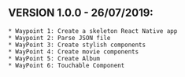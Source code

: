 ## VERSION 1.0.0 - 26/07/2019:
    * Waypoint 1: Create a skeleton React Native app
    * Waypoint 2: Parse JSON file
    * WayPoint 3: Create stylish components
    * WayPoint 4: Create movie components
    * WayPoint 5: Create Album
    * WayPoint 6: Touchable Component


